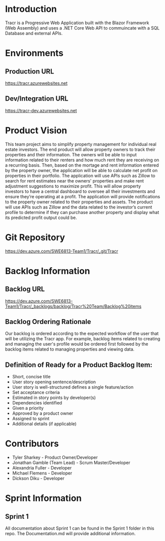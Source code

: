 # Introduction 
Tracr is a Progressive Web Application built with the Blazor Framework (Web Assembly) and uses a .NET Core Web API to commuincate with a SQL Database and external APIs.

# Environments

## Production URL
https://tracr.azurewebsites.net

## Dev/Integration URL
https://tracr-dev.azurewebsites.net

# Product Vision
This team project aims to simplify property management for individual real estate investors. The end product will allow property owners to track their properties and their information. The owners will be able to input information related to their renters and how much rent they are receiving on a recurring basis. Then, based on the mortage and rent information entered by the property owner, the application will be able to calculate net profit on properties in their portfolio. The application will use APIs such as Zillow to search for rent estimates near the owners' properties and make rent adjustment suggestions to maximize profit. This will allow property investors to have a central dashboard to oversee all their investments and ensure they’re operating at a profit. The application will provide notifications to the property owner related to their properties and assets. The product will use APIs such as Zillow and the data related to the investor’s current profile to determine if they can purchase another property and display what its predicted profit output could be. 

# Git Repository 
https://dev.azure.com/SWE6813-Team1/Tracr/_git/Tracr

# Backlog Information

## Backlog URL 
https://dev.azure.com/SWE6813-Team1/Tracr/_backlogs/backlog/Tracr%20Team/Backlog%20items

## Backlog Ordering Rationale
Our backlog is ordered according to the expected workflow of the user that will be utilizing the Tracr app. For example, backlog items related to creating and managing the user's profile would be ordered first followed by the backlog items related to managing properties and viewing data.

## Definition of Ready for a Product Backlog Item:
* Short, concise title
* User story opening sentence/description
* User story is well-structured defines a single feature/action
* Set acceptance criteria
* Estimated in story points by developer(s)
* Dependencies identified
* Given a priority
* Approved by a product owner
* Assigned to sprint
* Additional details (if applicable)

# Contributors
* Tyler Sharkey - Product Owner/Developer
* Jonathan Gamble (Team Lead) - Scrum Master/Developer
* Alexandria Fuller - Developer
* Michael Flemens - Developer
* Dickson Diku - Developer

# Sprint Information

## Sprint 1
All documentation about Sprint 1 can be found in the Sprint 1 folder in this repo. The Documentation.md will provide additional information.